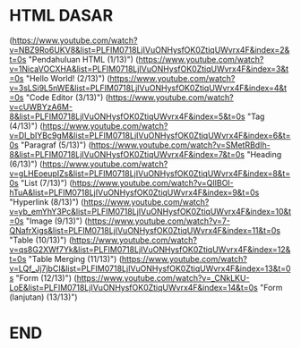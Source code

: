 # HTML DASAR
(https://www.youtube.com/watch?v=NBZ9Ro6UKV8&list=PLFIM0718LjIVuONHysfOK0ZtiqUWvrx4F&index=2&t=0s "Pendahuluan HTML (1/13)")
(https://www.youtube.com/watch?v=1NicaVOCXHA&list=PLFIM0718LjIVuONHysfOK0ZtiqUWvrx4F&index=3&t=0s "Hello World! (2/13)")
(https://www.youtube.com/watch?v=3sLSi9L5nWE&list=PLFIM0718LjIVuONHysfOK0ZtiqUWvrx4F&index=4&t=0s "Code Editor (3/13)")
(https://www.youtube.com/watch?v=cUWBYzA6M-8&list=PLFIM0718LjIVuONHysfOK0ZtiqUWvrx4F&index=5&t=0s "Tag (4/13)")
(https://www.youtube.com/watch?v=Dl_bIYBc9gM&list=PLFIM0718LjIVuONHysfOK0ZtiqUWvrx4F&index=6&t=0s "Paragraf (5/13)")
(https://www.youtube.com/watch?v=SMetRBdIh-8&list=PLFIM0718LjIVuONHysfOK0ZtiqUWvrx4F&index=7&t=0s "Heading (6/13)")
(https://www.youtube.com/watch?v=gLHEoeupIZs&list=PLFIM0718LjIVuONHysfOK0ZtiqUWvrx4F&index=8&t=0s "List (7/13)")
(https://www.youtube.com/watch?v=QIlBOI-hTuA&list=PLFIM0718LjIVuONHysfOK0ZtiqUWvrx4F&index=9&t=0s "Hyperlink (8/13)")
(https://www.youtube.com/watch?v=yb_emYhY3Pc&list=PLFIM0718LjIVuONHysfOK0ZtiqUWvrx4F&index=10&t=0s "Image (9/13)")
(https://www.youtube.com/watch?v=7-QNafrXigs&list=PLFIM0718LjIVuONHysfOK0ZtiqUWvrx4F&index=11&t=0s "Table (10/13)")
(https://www.youtube.com/watch?v=qs8G2XWf7Yk&list=PLFIM0718LjIVuONHysfOK0ZtiqUWvrx4F&index=12&t=0s "Table Merging (11/13)")
(https://www.youtube.com/watch?v=LQf_Jj7jbCI&list=PLFIM0718LjIVuONHysfOK0ZtiqUWvrx4F&index=13&t=0s "Form (12/13)")
(https://www.youtube.com/watch?v=_CNkLKU-LoE&list=PLFIM0718LjIVuONHysfOK0ZtiqUWvrx4F&index=14&t=0s "Form (lanjutan) (13/13)")
# END
